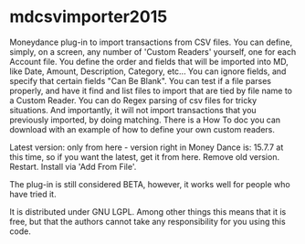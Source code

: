 # mdcsvimporter2015
Moneydance plug-in to import transactions from CSV files. You can define, simply, on a screen, any number of 'Custom Readers' yourself, one for each Account file. You define the order and fields that will be imported into MD, like Date, Amount, Description, Category, etc... You can ignore fields, and specify that certain fields "Can Be Blank". You can test if a file parses properly, and have it find and list files to import that are tied by file name to a Custom Reader. You can do Regex parsing of csv files for tricky situations. And importantly, it will not import transactions that you previously imported, by doing matching. There is a How To doc you can download with an example of how to define your own custom readers.

Latest version: only from here - version right in Money Dance is: 15.7.7 at this time, so if you want the latest, get it from here.
Remove old version. Restart. Install via 'Add From File'.

The plug-in is still considered BETA, however, it works well for people who have tried it.

It is distributed under GNU LGPL. Among other things this means that it is free, but that the authors cannot take any responsibility for you using this code.
